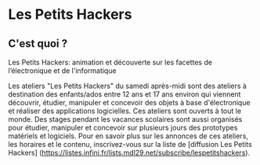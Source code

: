 # Les Petits Hackers

## C'est quoi ?

Les Petits Hackers: animation et découverte sur les facettes de l’électronique et de l'informatique

Les ateliers "Les Petits Hackers" du samedi après-midi sont des ateliers à destination des enfants/ados entre 12 ans et 17 ans environ qui viennent découvrir, étudier, manipuler et concevoir des objets à base d'électronique et réaliser des applications logicielles. Ces ateliers sont ouverts à tout le monde. Des stages pendant les vacances scolaires sont aussi organisés pour étudier, manipuler et concevoir sur plusieurs jours des prototypes matériels et logiciels. Pour en savoir plus sur les annonces de ces ateliers, les horaires et le contenu, inscrivez-vous sur la liste de [diffusion Les Petits Hackers] (https://listes.infini.fr/lists.mdl29.net/subscribe/lespetitshackers). 
